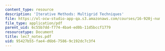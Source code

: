 ```yaml
---
content_type: resource
description: 'Iterative Methods: Multigrid Techniques'
file: https://ol-ocw-studio-app-qa.s3.amazonaws.com/courses/16-920j-numerical-methods-for-partial-differential-equations-sma-5212-spring-2003/95427b55fae4d6b675869c192dc7c3f4_lec7_notes.pdf
file_type: application/pdf
parent_uid: 6c55b7dd-f774-4ba4-ed0b-11d5bccf1779
resourcetype: Document
title: lec7_notes.pdf
uid: 95427b55-fae4-d6b6-7586-9c192dc7c3f4
---
```

